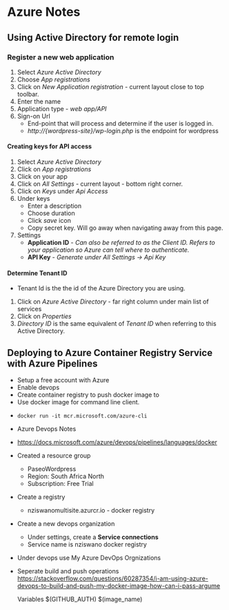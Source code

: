 # Azure Notes

## Using Active Directory for remote login
### Register a new web application
1. Select *Azure Active Directory*
1. Choose *App registrations*
1. Click on *New Application registration* - current layout close to top toolbar.
1. Enter the name
1. Application type - *web app/API*
1. Sign-on Url
    * End-point that will process and determine if the user is logged in.
    * *http://{wordpress-site}/wp-login.php* is the endpoint for wordpress
#### Creating keys for API access
1. Select *Azure Active Directory*
1. Click on *App registrations*
1. Click on your app
1. Click on *All Settings* - current layout - bottom right corner.
1. Click on *Keys* under *Api Access*
1. Under keys
    * Enter a description
    * Choose duration
    * Click *save* icon
    * Copy secret key. Will go away when navigating away from this page.
1. Settings
    * **Application ID** - *Can also be referred to as the Client ID. Refers to your application so Azure can tell where to authenticate.*
    * **API Key** - *Generate under All Settings -> Api Key*
#### Determine Tenant ID
* Tenant Id is the the id of the Azure Directory you are using.
1. Click on *Azure Active Directory* - far right column under main list of services
1. Click on *Properties*
1. *Directory ID* is the same equivalent of *Tenant ID* when referring to this Active Directory.

## Deploying to Azure Container Registry Service with Azure Pipelines
- Setup a free account with Azure
- Enable devops
- Create container registry to push docker image to
- Use docker image for command line client.

* `docker run -it mcr.microsoft.com/azure-cli`

* Azure Devops Notes
* https://docs.microsoft.com/azure/devops/pipelines/languages/docker
* Created a resource group
  * PaseoWordpress
  * Region: South Africa North
  * Subscription: Free Trial
* Create a registry
  * nziswanomultisite.azurcr.io - docker registry
* Create a new devops organization
  * Under settings, create a **Service connections**
  * Service name is nziswano docker registry
* Under devops use My Azure DevOps Orgnizations

* Seperate build and push operations
  https://stackoverflow.com/questions/60287354/i-am-using-azure-devops-to-build-and-push-my-docker-image-how-can-i-pass-argume

  Variables
  $(GITHUB_AUTH)
  $(image_name)
